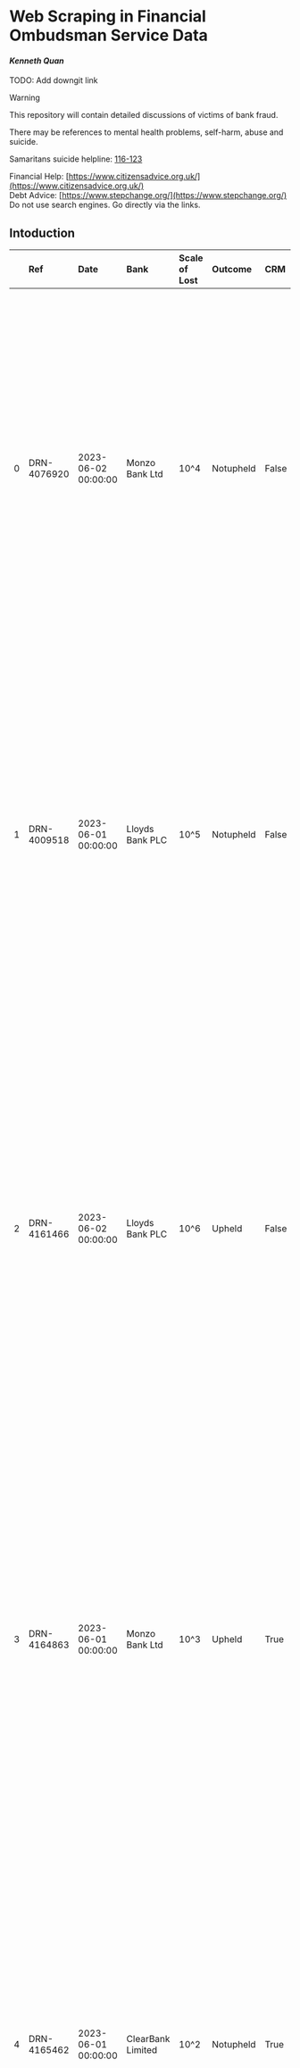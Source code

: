 Web Scraping in Financial Ombudsman Service Data
=============================

#### *Kenneth Quan*

TODO: Add downgit link

> [!WARNING]  
> This repository will contain detailed discussions of victims of bank fraud.
>
> There may be references to mental health problems, self-harm, abuse and suicide.
>
> Samaritans suicide helpline: [116-123](tel:116123)
>
> Financial Help: [https://www.citizensadvice.org.uk/](https://www.citizensadvice.org.uk/) <br>
> Debt Advice: [https://www.stepchange.org/](https://www.stepchange.org/) <br>
> Do not use search engines. Go directly via the links.

## Intoduction
|    | Ref         | Date                | Bank                 | Scale of Lost   | Outcome   | CRM   | Sample                                                                                                                                                                                                                                                                                                                                                                                                           |
|---:|:------------|:--------------------|:---------------------|:----------------|:----------|:------|:-----------------------------------------------------------------------------------------------------------------------------------------------------------------------------------------------------------------------------------------------------------------------------------------------------------------------------------------------------------------------------------------------------------------|
|  0 | DRN-4076920 | 2023-06-02 00:00:00 | Monzo Bank Ltd       | 10^4            | Notupheld | False | 0 , Ms R contact Monzo increase payment limit . When Monzo asked needed , said pay money account paid . While Ms R paying funds directly cryptocurrency accounts , transferred scammer ’ trading platform . And ultimate reason behind needing increase payment limit . But ’ mention payments investing go detail . I ’ mindful Monzo ’ probe Ms R explanation . But reviewing responses , ’ persuade , quest |
|  1 | DRN-4009518 | 2023-06-01 00:00:00 | Lloyds Bank PLC      | 10^5            | Notupheld | False | omplaint . I know disappointing , I ’ explain . Was Mr D victim scam ? It dispute Mr D victim scam – initially persuaded invest dating app , introduced third parties applied pressure Mr D part money order access supposed profits . The scammers cut contact Mr D would part money . Did Mr D authorise payments ? In line Payment Services Regulations 2017 ( PSRs ) , Mr D ’ liable payments ’ authorise ,  |
|  2 | DRN-4161466 | 2023-06-02 00:00:00 | Lloyds Bank PLC      | 10^6            | Upheld    | False | . Although payment made new payee , considering relatively low value payment I ’ think ’ unreasonable Lloyds concerns . It would reasonable say Lloyds step prevent customers making relatively low payments every time tried pay new business . Mr E made second payment 20 July 2020 branch £12,000 . Lloyds provided notes system show second payment £12,000 required manager ’ approval . The £12,000 payme |
|  3 | DRN-4164863 | 2023-06-01 00:00:00 | Monzo Bank Ltd       | 10^3            | Upheld    | True  | mer made payment consequence actions fraudster , may sometimes fair reasonable bank reimburse customer even though authorised payment . Monzo ’ signatory Lending Standards Boards Contingent Reimbursement Model ( CRM code ) said committed applying principles set . This code requires firms reimburse customers victim authorised push payment scams , like one Ms C fell victim , limited number circumsta |
|  4 | DRN-4165462 | 2023-06-01 00:00:00 | ClearBank Limited    | 10^2            | Notupheld | True  | Our investigation far J brought complaint us . Our investigator said ClearBank refund payments fifth one onwards . This investigator thought pattern payments made day question unusual way J operated account months . He said ClearBank ’ contacted J discuss payment five . If , scam would likely uncovered payments would ’ stopped . The investigator also felt ClearBank done could recover J ’ funds de  |
|  5 | DRN-4158966 | 2023-06-01 00:00:00 | Monzo Bank Ltd       | 10^4            | Notupheld | False | crime , might liable losses incurred customer result . However , duty ’ extend protecting customers poor investment choices . Mr C says scammed GF Markets . And events Mr C describes could attributed scam . But I ’ mindful Mr C met Mr S legitimate investment business . It would appear must moved ’ typical career paths move legitimate investment business scamming customers . I also ’ able find ind  |
|  6 | DRN-4162779 | 2023-06-02 00:00:00 | Barclays Bank UK PLC | 10^4            | Notupheld | False | cantly lower value I would expected trigger Barclays ’ fraud prevention systems . On 29 June 2021 Barclays conversation Mr J payment making . I listened call . The Barclays representative explained calling £22,500 payment Mr J attempting make . He checked Mr J making payment made type investment . Mr J confirmed making payment account Kraken made type investment . Mr J also confirmed may making si |
|  7 | DRN-4042156 | 2023-06-02 00:00:00 | HSBC UK Bank Plc     | 10^3            | Notupheld | True  | audster . It contacted receiving bank attempt recover funds nothing left account – argues could gone . As Mr B disagreed Investigator ’ opinion , complaint passed consider come final decision . Findings I ’ considered available evidence arguments decide ’ fair reasonable circumstances complaint . The starting position Mr B authorised payment . Under relevant regulations , therefore considered liab |
|  8 | DRN-3720076 | 2023-06-02 00:00:00 | Monzo Bank Ltd       | 10^4            | Upheld    | True  | unsuccessful attempts withdraw money , company ’ website online social media page taken , realised ’ scammed . Mr M raised matter Monzo . Monzo signatory Lending Standards Board ’ Contingent Reimbursement Model ( CRM Code ) agreed adhere provisions . This means Monzo made commitment reimburse customers victims authorised push payment scams except limited circumstances . Monzo investigated Mr M ’   |